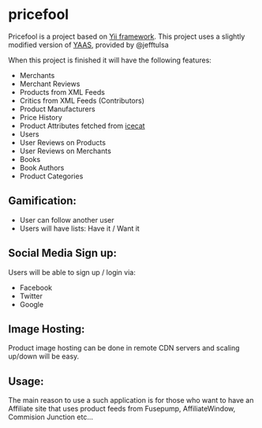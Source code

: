 pricefool
=========

Pricefool is a project based on [Yii framework](http://yiiframework.com). This project uses a slightly modified version of [YAAS](https://github.com/jefftulsa/yaas), provided by @jefftulsa

When this project is finished it will have the following features:

- Merchants
- Merchant Reviews
- Products from XML Feeds
- Critics from XML Feeds (Contributors)
- Product Manufacturers
- Price History
- Product Attributes fetched from [icecat](http://icecat.biz/)
- Users
- User Reviews on Products
- User Reviews on Merchants
- Books
- Book Authors
- Product Categories

Gamification:
-------------
- User can follow another user
- Users will have lists: Have it / Want it

Social Media Sign up:
-------------
Users will be able to sign up / login via:
- Facebook
- Twitter
- Google

Image Hosting:
--------------
Product image hosting can be done in remote CDN servers and scaling up/down will be easy.

Usage:
--------------
The main reason to use a such application is for those who want to have an Affiliate site
that uses product feeds from Fusepump, AffiliateWindow, Commision Junction etc...